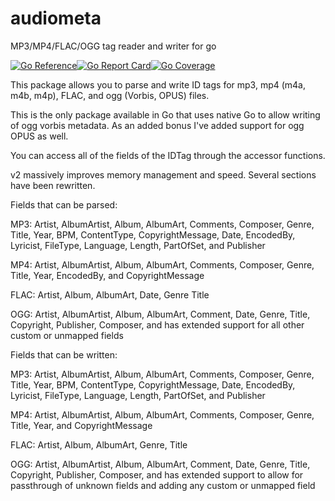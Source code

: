 # audiometa


MP3/MP4/FLAC/OGG tag reader and writer for go


[![Go Reference](https://pkg.go.dev/badge/github.com/gcottom/audiometa.svg)](https://pkg.go.dev/github.com/gcottom/audiometa)[![Go Report Card](https://goreportcard.com/badge/github.com/gcottom/audiometa)](https://goreportcard.com/report/github.com/gcottom/audiometa)[![Go Coverage](https://github.com/USER/REPO/wiki/coverage.svg)](https://raw.githack.com/wiki/gcottom/audiometa/coverage.html)


This package allows you to parse and write ID tags for mp3, mp4 (m4a, m4b, m4p), FLAC, and ogg (Vorbis, OPUS) files.

This is the only package available in Go that uses native Go to allow writing of ogg vorbis metadata. As an added bonus I've added support for ogg OPUS as well.

You can access all of the fields of the IDTag through the accessor functions.

v2 massively improves memory management and speed. Several sections have been rewritten. 


Fields that can be parsed:

MP3: Artist, AlbumArtist, Album, AlbumArt, Comments, Composer, Genre, Title, Year, BPM, ContentType, CopyrightMessage, Date, EncodedBy, Lyricist, FileType, Language, Length, PartOfSet, and Publisher

MP4: Artist, AlbumArtist, Album, AlbumArt, Comments, Composer, Genre, Title, Year, EncodedBy, and CopyrightMessage

FLAC: Artist, Album, AlbumArt, Date, Genre Title

OGG: Artist, AlbumArtist, Album, AlbumArt, Comment, Date, Genre, Title, Copyright, Publisher, Composer, and has extended support for all other custom or unmapped fields


Fields that can be written: 

MP3: Artist, AlbumArtist, Album, AlbumArt, Comments, Composer, Genre, Title, Year, BPM, ContentType, CopyrightMessage, Date, EncodedBy, Lyricist, FileType, Language, Length, PartOfSet, and Publisher

MP4: Artist, AlbumArtist, Album, AlbumArt, Comments, Composer, Genre, Title, Year, and CopyrightMessage

FLAC: Artist, Album, AlbumArt, Genre, Title

OGG: Artist, AlbumArtist, Album, AlbumArt, Comment, Date, Genre, Title, Copyright, Publisher, Composer, and has extended support to allow for passthrough of unknown fields and adding any custom or unmapped field
